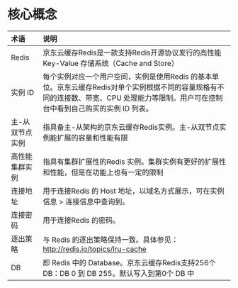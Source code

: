 # 核心概念

| 术语 |  说明  |
| :--- | :---  |
|  Redis   |  京东云缓存Redis是一款支持Redis开源协议发行的高性能 Key-Value 存储系统（Cache and Store） | 
| 实例 ID  |  每个实例对应一个用户空间，实例是使用Redis 的基本单位。京东云缓存Redis对单个实例根据不同的容量规格有不同的连接数、带宽、CPU 处理能力等限制。用户可在控制台中看到自己购买的实例 ID 列表。  | 
| 主-从双节点实例  | 指具备主-从架构的京东云缓存Redis实例。主-从双节点实例能扩展的容量和性能有限             | 
| 高性能集群实例   | 指具有集群扩展性的Redis 实例。集群实例有更好的扩展性和性能，但是在功能上也有一定的限制   | 
| 连接地址         |  用于连接Redis 的 Host 地址，以域名方式展示，可在实例信息 > 连接信息中查询到。 | 
|  连接密码        | 用于连接Redis 的密码。 | 
|  逐出策略        | 与 Redis 的逐出策略保持一致。具体参见：http://redis.io/topics/lru-cache  | 
|  DB            |  即 Redis 中的 Database。京东云缓存Redis支持256个 DB：DB 0 到 DB 255。默认写入到第0个 DB 中  | 
